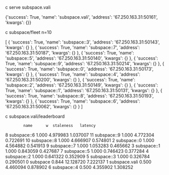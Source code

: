 



c serve subspace.vali


{'success': True, 'name': 'subspace.vali', 'address': '67.250.163.31:50161', 'kwargs': {}}


c subspace/fleet n=10

[
    {
        'success': True,
        'name': 'subspace::3',
        'address': '67.250.163.31:50143',
        'kwargs': {}
    },
    {
        'success': True,
        'name': 'subspace::7',
        'address': '67.250.163.31:50187',
        'kwargs': {}
    },
    {
        'success': True,
        'name': 'subspace::5',
        'address': '67.250.163.31:50140',
        'kwargs': {}
    },
    {
        'success': True,
        'name': 'subspace::9',
        'address': '67.250.163.31:50214',
        'kwargs': {}
    },
    {
        'success': True,
        'name': 'subspace::0',
        'address': '67.250.163.31:50173',
        'kwargs': {}
    },
    {
        'success': True,
        'name': 'subspace::4',
        'address': '67.250.163.31:50200',
        'kwargs': {}
    },
    {
        'success': True,
        'name': 'subspace::2',
        'address': '67.250.163.31:50149',
        'kwargs': {}
    },
    {
        'success': True,
        'name': 'subspace::1',
        'address': '67.250.163.31:50131',
        'kwargs': {}
    },
    {
        'success': True,
        'name': 'subspace::8',
        'address': '67.250.163.31:50193',
        'kwargs': {}
    },
    {
        'success': True,
        'name': 'subspace::6',
        'address': '67.250.163.31:50062',
        'kwargs': {}
    }
]



c subspace.vali/leaderboard

            name      w  staleness   latency
8     subspace::6  1.000   4.979983  1.037007
11    subspace::9  1.000   4.772304  0.722691
10    subspace::8  1.000   4.666907  0.574801
2     subspace::0  1.000   4.564882  0.541913
9     subspace::7  1.000   1.053283  0.465662
3     subspace::1  1.000   0.843059  0.427687
7     subspace::5  1.000   0.746423  0.377284
4     subspace::2  1.000   0.641322  0.352909
5     subspace::3  1.000   0.326784  0.290501
0        subspace  0.844  12.128720  7.222137
1   subspace.vali  0.500   4.460094  0.878902
6     subspace::4  0.500   4.355902  1.308252


